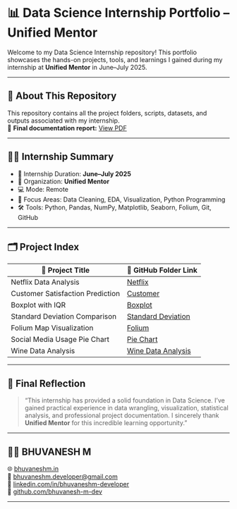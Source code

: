 # 📊 Data Science Internship Portfolio – Unified Mentor

Welcome to my Data Science Internship repository! This portfolio showcases the hands-on projects, tools, and learnings I gained during my internship at **Unified Mentor** in June–July 2025.

---

## 📂 About This Repository

This repository contains all the project folders, scripts, datasets, and outputs associated with my internship.  
🔗 **Final documentation report:** [View PDF](https://github.com/bhuvanesh-m-dev/ds-intern-unified-mentor/blob/main/document/DS%20intern.pdf)

---

## 🧑‍🎓 Internship Summary

- 📌 Internship Duration: **June–July 2025**  
- 🏢 Organization: **Unified Mentor**  
- 💻 Mode: Remote  
- 🧠 Focus Areas: Data Cleaning, EDA, Visualization, Python Programming  
- 🛠️ Tools: Python, Pandas, NumPy, Matplotlib, Seaborn, Folium, Git, GitHub

---

## 🗂️ Project Index

| 📁 Project Title                     | 🔗 GitHub Folder Link |
|-------------------------------------|------------------------|
| Netflix Data Analysis               | [Netflix](https://github.com/bhuvanesh-m-dev/ds-intern-unified-mentor/tree/main/netflix) |
| Customer Satisfaction Prediction    | [Customer](https://github.com/bhuvanesh-m-dev/ds-intern-unified-mentor/tree/main/customer) |
| Boxplot with IQR                    | [Boxplot](https://github.com/bhuvanesh-m-dev/ds-intern-unified-mentor/tree/main/boxplot_with_iqr) |
| Standard Deviation Comparison       | [Standard Deviation](https://github.com/bhuvanesh-m-dev/ds-intern-unified-mentor/tree/main/deviation) |
| Folium Map Visualization            | [Folium](https://github.com/bhuvanesh-m-dev/ds-intern-unified-mentor/tree/main/folium) |
| Social Media Usage Pie Chart        | [Pie Chart](https://github.com/bhuvanesh-m-dev/ds-intern-unified-mentor/tree/main/pie_chart) |
| Wine Data Analysis                  | [Wine Data Analysis](https://github.com/bhuvanesh-m-dev/ds-intern-unified-mentor/tree/main/statistics) |


---

## 📝 Final Reflection

> “This internship has provided a solid foundation in Data Science. I’ve gained practical experience in data wrangling, visualization, statistical analysis, and professional project documentation. I sincerely thank **Unified Mentor** for this incredible learning opportunity.”

---

## 🙋‍♂️ BHUVANESH M
 
🌐 [bhuvaneshm.in](https://bhuvaneshm.in)  
📧 [bhuvaneshm.developer@gmail.com](mailto:bhuvaneshm.developer@gmail.com)  
🔗 [linkedin.com/in/bhuvaneshm-developer](https://linkedin.com/in/bhuvaneshm-developer)  
🐙 [github.com/bhuvanesh-m-dev](https://github.com/bhuvanesh-m-dev)

---

